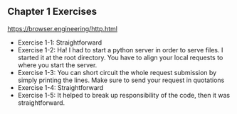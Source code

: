 ## Chapter 1 Exercises
https://browser.engineering/http.html

- Exercise 1-1: Straightforward
- Exercise 1-2: Ha! I had to start a python server in order to serve files. I started it at the root directory. You have to align your local requests to where you start the server. 
- Exercise 1-3: You can short circuit the whole request submission by simply printing the lines. Make sure to send your request in quotations
- Exercise 1-4: Straightforward
- Exercise 1-5: It helped to break up responsibility of the code, then it was straightforward.